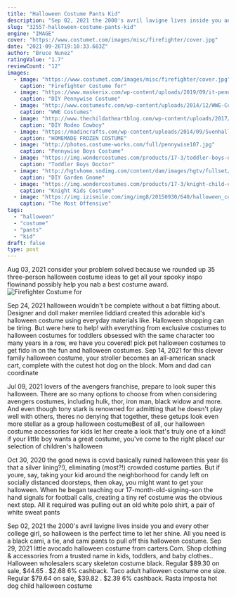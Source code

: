 ```yaml
---
title: "Halloween Costume Pants Kid"
description: "Sep 02, 2021 the 2000's avril lavigne lives inside you and every other college girl, so halloween is the perfect time to let her shine. All you need is a black cami, a tie, and cami pants to pull off this halloween costume"
slug: "32557-halloween-costume-pants-kid"
engine: "IMAGE"
cover: "https://www.costumet.com/images/misc/firefighter/cover.jpg"
date: "2021-09-26T19:10:33.683Z"
author: "Bruce Nunez"
ratingValue: "1.7"
reviewCount: "12"
images:
  - image: "https://www.costumet.com/images/misc/firefighter/cover.jpg"
    caption: "Firefighter Costume for"
  - image: "https://www.maskerix.com/wp-content/uploads/2019/09/it-pennywise-2017-costume-kid-toddler-e1567851759287.jpg"
    caption: "DIY Pennywise Costume"
  - image: "http://www.costumesfc.com/wp-content/uploads/2014/12/WWE-Costumes.jpg"
    caption: "WWE Costumes"
  - image: "http://www.thechildatheartblog.com/wp-content/uploads/2017/09/diy-rodeo-cowboy-bull-rider-halloween-costume-idea-2.jpg"
    caption: "DIY Rodeo Cowboy"
  - image: "https://madincrafts.com/wp-content/uploads/2014/09/Svenhalloweencostume_thumb1.jpg"
    caption: "HOMEMADE FROZEN COSTUME"
  - image: "http://photos.costume-works.com/full/pennywise107.jpg"
    caption: "Pennywise Boys Costume"
  - image: "https://img.wondercostumes.com/products/17-3/toddler-boys-doctor-costume.jpg"
    caption: "Toddler Boys Doctor"
  - image: "http://hgtvhome.sndimg.com/content/dam/images/hgtv/fullset/2017/10/12/Original_Kamron-Ellie-Sanders-gnome-costume-bearded-beauty.JPG.rend.hgtvcom.1280.1920.suffix/1507849637306.jpeg"
    caption: "DIY Garden Gnome"
  - image: "https://img.wondercostumes.com/products/17-3/knight-child-costume.jpg"
    caption: "Knight Kids Costume"
  - image: "https://img.izismile.com/img/img8/20150930/640/halloween_costumes_that_are_the_worst_ideas_ever_640_40.jpg"
    caption: "The Most Offensive"
tags:
  - "halloween"
  - "costume"
  - "pants"
  - "kid"
draft: false
type: post
---
```


Aug 03, 2021 consider your problem solved because we rounded up 35 three-person halloween costume ideas to get all your spooky inspo flowinand possibly help you nab a best costume award.
![Firefighter Costume for](https://www.costumet.com/images/misc/firefighter/cover.jpg "Firefighter Costume for")

Sep 24, 2021 halloween wouldn&#39;t be complete without a bat flitting about. Designer and doll maker merrilee liddiard created this adorable kid&#39;s halloween costume using everyday materials like. Halloween shopping can be tiring. But were here to help! with everything from exclusive costumes to halloween costumes for toddlers obsessed with the same character too many years in a row, we have you covered! pick pet halloween costumes to get fido in on the fun and halloween costumes. Sep 14, 2021 for this clever family halloween costume, your stroller becomes an all-american snack cart, complete with the cutest hot dog on the block. Mom and dad can coordinate
<!--inArticleAds-->

<!--galleryOne-->

Jul 09, 2021 lovers of the avengers franchise, prepare to look super this halloween. There are so many options to choose from when considering avengers costumes, including hulk, thor, iron man, black widow and more. And even though tony stark is renowned for admitting that he doesn't play well with others, theres no denying that together, these getups look even more stellar as a group halloween costumeBest of all, our halloween costume accessories for kids let her create a look that's truly one of a kind! if your little boy wants a great costume, you've come to the right place! our selection of children's halloween
<!--inArticleAds-->

<!--galleryTwo-->

Oct 30, 2020 the good news is covid basically ruined halloween this year (is that a silver lining?!), eliminating (most?!) crowded costume parties. But if youre, say, taking your kid around the neighborhood for candy left on socially distanced doorsteps, then okay, you might want to get your halloween. When he began teaching our 17-month-old-signing-son the hand signals for football calls, creating a tiny ref costume was the obvious next step. All it required was pulling out an old white polo shirt, a pair of white sweat pants
<!--galleryThree-->

Sep 02, 2021 the 2000's avril lavigne lives inside you and every other college girl, so halloween is the perfect time to let her shine. All you need is a black cami, a tie, and cami pants to pull off this halloween costume. Sep 29, 2021 little avocado halloween costume from carters.Com. Shop clothing & accessories from a trusted name in kids, toddlers, and baby clothes.. Halloween wholesalers scary skeleton costume black. Regular $89.30 on sale, $44.65 . $2.68  6% cashback. Taco adult halloween costume one size. Regular $79.64 on sale, $39.82 . $2.39  6% cashback. Rasta imposta hot dog child halloween costume